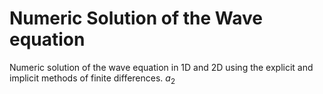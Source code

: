 # Numeric Solution of the Wave equation
Numeric solution of the wave equation in 1D and 2D using the explicit and implicit methods of finite differences.
$a_2$
